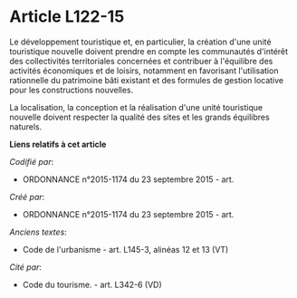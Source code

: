 # Article L122-15

Le développement touristique et, en particulier, la création d'une unité touristique nouvelle doivent prendre en compte les
communautés d'intérêt des collectivités territoriales concernées et contribuer à l'équilibre des activités économiques et de
loisirs, notamment en favorisant l'utilisation rationnelle du patrimoine bâti existant et des formules de gestion locative
pour les constructions nouvelles.

La localisation, la conception et la réalisation d'une unité touristique nouvelle doivent respecter la qualité des sites et
les grands équilibres naturels.

**Liens relatifs à cet article**

_Codifié par_:

  - ORDONNANCE n°2015-1174 du 23 septembre 2015 - art.

_Créé par_:

  - ORDONNANCE n°2015-1174 du 23 septembre 2015 - art.

_Anciens textes_:

  - Code de l'urbanisme - art. L145-3, alinéas 12 et 13 (VT)

_Cité par_:

  - Code du tourisme. - art. L342-6 (VD)
